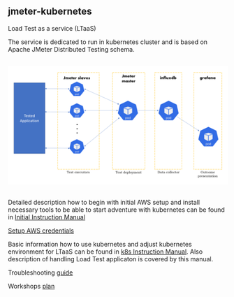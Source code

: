 ## jmeter-kubernetes
Load Test as a service (LTaaS)

The service is dedicated to run in kubernetes cluster
and is based on Apache JMeter Distributed Testing schema.

##
![Alt text](doc/architecture-ltaas.png)

##
Detailed description how to begin with initial AWS setup and install necessary tools to be able to start adventure with kubernetes can be found in [Initial Instruction Manual](https://github.com/adku44/jmeter-kubernetes/blob/main/doc/initial-instruction-manual.md)

[Setup AWS credentials](https://github.com/adku44/jmeter-kubernetes/blob/main/doc/aws-access-setup.md)

Basic information how to use kubernetes and adjust kubernetes environment for LTaaS can be found in [k8s Instruction Manual](https://github.com/adku44/jmeter-kubernetes/blob/main/doc/k8s-instruction-manual.md). Also description of handling Load Test applicaton is covered by this manual. 

Troubleshooting [guide](https://github.com/adku44/jmeter-kubernetes/blob/main/doc/hints.md)

Workshops [plan](https://github.com/adku44/jmeter-kubernetes/blob/main/doc/workshops.md)
